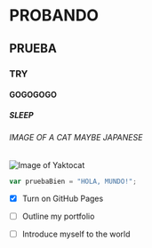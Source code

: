 # PROBANDO
## PRUEBA
### TRY
#### GOGOGOGO
##### SLEEP
###### IMAGE OF A CAT MAYBE JAPANESE

![Image of Yaktocat](https://octodex.github.com/images/yaktocat.png)

``` javascript
var pruebaBien = "HOLA, MUNDO!";
```

- [x] Turn on GitHub Pages
- [ ] Outline my portfolio
- [ ] Introduce myself to the world








